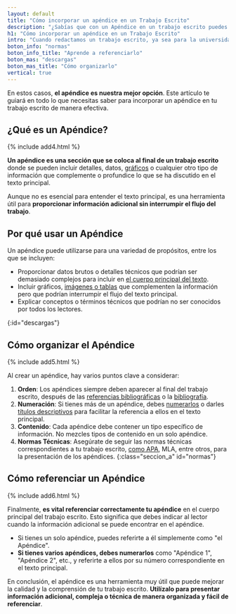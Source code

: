 ```yaml
---
layout: default
title: "Cómo incorporar un apéndice en un Trabajo Escrito"
description: "¿Sabías que con un Apéndice en un trabajo escrito puedes incluir información adicional que necesitas agregar? ¡Haz clic para ver la forma correcta de hacerlo! ↩"
h1: "Cómo incorporar un apéndice en un Trabajo Escrito"
intro: "Cuando redactamos un trabajo escrito, ya sea para la universidad, un informe profesional o una tesis, a menudo nos encontramos con la necesidad de incluir información adicional que no encaja directamente en el cuerpo principal del texto."
boton_info: "normas"
boton_info_title: "Aprende a referenciarlo"
boton_mas: "descargas"
boton_mas_title: "Cómo organizarlo"
vertical: true
---
```

En estos casos, **el apéndice es nuestra mejor opción**. Este artículo te guiará en todo lo que necesitas saber para incorporar un apéndice en tu trabajo escrito de manera efectiva.

## ¿Qué es un Apéndice?

{% include add4.html %}

**Un apéndice es una sección que se coloca al final de un trabajo escrito** donde se pueden incluir detalles, datos, [gráficos]({{'imagenes-trabajo-escrito'|relative_url}} "Imágenes trabajo escrito") o cualquier otro tipo de información que complemente o profundice lo que se ha discutido en el texto principal.

Aunque no es esencial para entender el texto principal, es una herramienta útil para **proporcionar información adicional sin interrumpir el flujo del trabajo**.

## Por qué usar un Apéndice

Un apéndice puede utilizarse para una variedad de propósitos, entre los que se incluyen:

- Proporcionar datos brutos o detalles técnicos que podrían ser demasiado complejos para incluir en [el cuerpo principal del texto]({{'cuerpo-trabajo-escrito'|relative_url}} "Cuerpo trabajo escrito").
- Incluir gráficos, [imágenes o tablas]({{'normas-apa/tablas-y-figuras-normas-apa'|relative_url}} "Tablas Normas APA") que complementen la información pero que podrían interrumpir el flujo del texto principal.
- Explicar conceptos o términos técnicos que podrían no ser conocidos por todos los lectores.
<!-- Anclaje para que la barra fijada no cubra el siguiente subtítulo -->
{:id="descargas"}

## Cómo organizar el Apéndice

{% include add5.html %}

Al crear un apéndice, hay varios puntos clave a considerar:

1. **Orden**: Los apéndices siempre deben aparecer al final del trabajo escrito, después de las [referencias bibliográficas]({{'referencias-trabajo-escrito'|relative_url}} "Referencias trabajo escrito") o la [bibliografía]({{'bibliografia-trabajo-escrito'|relative_url}} "Bibliografía trabajo escrito").
2. **Numeración**: Si tienes más de un apéndice, debes [numerarlos]({{'numeracion-trabajo-escrito'|relative_url}} "Numeración trabajo escrito") o darles [títulos descriptivos]({{'titulos-trabajo-escrito'|relative_url}} "Titulos trabajo escrito") para facilitar la referencia a ellos en el texto principal.
3. **Contenido**: Cada apéndice debe contener un tipo específico de información. No mezcles tipos de contenido en un solo apéndice.
4. **Normas Técnicas**: Asegúrate de seguir las normas técnicas correspondientes a tu trabajo escrito, [como APA]({{'normas-apa'|relative_url}} "Normas APA"), MLA, entre otros, para la presentación de los apéndices.
{:class="seccion_a" id="normas"}

## Cómo referenciar un Apéndice

{% include add6.html %}

Finalmente, **es vital referenciar correctamente tu apéndice** en el cuerpo principal del trabajo escrito. Esto significa que debes indicar al lector cuando la información adicional se puede encontrar en el apéndice.

- Si tienes un solo apéndice, puedes referirte a él simplemente como "el Apéndice".
- **Si tienes varios apéndices, debes numerarlos** como "Apéndice 1", "Apéndice 2", etc., y referirte a ellos por su número correspondiente en el texto principal.

En conclusión, el apéndice es una herramienta muy útil que puede mejorar la calidad y la comprensión de tu trabajo escrito. **Utilízalo para presentar información adicional, compleja o técnica de manera organizada y fácil de referenciar**.

